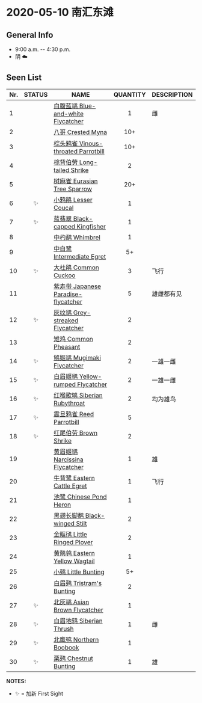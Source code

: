 # 2020-05-10 南汇东滩

## General Info
*  9:00 a.m. -- 4:30 p.m.
*  阴  :cloud:

## Seen List
Nr.|STATUS | NAME                                   | QUANTITY| DESCRIPTION                    |
|--| :--:  |----------------------------------------| :-----: |--------------------------------|
|1||[白腹蓝鹟 Blue-and-white Flycatcher](https://github.com/simonace/My-Birding-Log/blob/master/have-seen-list.md#%E7%99%BD%E8%85%B9%E8%93%9D%E9%B9%9F-blue-and-white-flycatcher)|1|雌|
|2||[八哥 Crested Myna](https://github.com/simonace/My-Birding-Log/blob/master/have-seen-list.md#%E5%85%AB%E5%93%A5-crested-myna)|10+||
|3||[棕头鸦雀 Vinous-throated Parrotbill](https://github.com/simonace/My-Birding-Log/blob/master/have-seen-list.md#%E6%A3%95%E5%A4%B4%E9%B8%A6%E9%9B%80-vinous-throated-parrotbill)|10+||
|4||[棕背伯劳 Long-tailed Shrike](https://github.com/simonace/My-Birding-Log/blob/master/have-seen-list.md#%E6%A3%95%E8%83%8C%E4%BC%AF%E5%8A%B3-long-tailed-shrike)|2||
|5||[树麻雀 Eurasian Tree Sparrow](https://github.com/simonace/My-Birding-Log/blob/master/have-seen-list.md#%E6%A0%91%E9%BA%BB%E9%9B%80-eurasian-tree-sparrow)|20+||
|6|:sparkles:|[小鸦鹃 Lesser Coucal](https://github.com/simonace/My-Birding-Log/blob/master/have-seen-list.md#%E5%B0%8F%E9%B8%A6%E9%B9%83-lesser-coucal)|1||
|7|:sparkles:|[蓝翡翠 Black-capped Kingfisher](https://github.com/simonace/My-Birding-Log/blob/master/have-seen-list.md#%E8%93%9D%E7%BF%A1%E7%BF%A0-black-capped-kingfisher)|1||
|8||[中杓鹬 Whimbrel](https://github.com/simonace/My-Birding-Log/blob/master/have-seen-list.md#%E4%B8%AD%E6%9D%93%E9%B9%AC-whimbrel)|1||
|9||[中白鹭 Intermediate Egret](https://github.com/simonace/My-Birding-Log/blob/master/have-seen-list.md#%E4%B8%AD%E7%99%BD%E9%B9%AD-intermediate-egret)|5+||
|10|:sparkles:|[大杜鹃 Common Cuckoo](https://github.com/simonace/My-Birding-Log/blob/master/have-seen-list.md#%E5%A4%A7%E6%9D%9C%E9%B9%83-common-cuckoo)|3|飞行|
|11||[紫寿带 Japanese Paradise-flycatcher](https://github.com/simonace/My-Birding-Log/blob/master/have-seen-list.md#%E7%B4%AB%E5%AF%BF%E5%B8%A6-japanese-paradise-flycatcher)|5|雄雌都有见|
|12|:sparkles:|[灰纹鹟 Grey-streaked Flycatcher](https://github.com/simonace/My-Birding-Log/blob/master/have-seen-list.md#%E7%81%B0%E7%BA%B9%E9%B9%9F-grey-streaked-flycatcher)|2||
|13||[雉鸡 Common Pheasant](https://github.com/simonace/My-Birding-Log/blob/master/have-seen-list.md#%E9%9B%89%E9%B8%A1-common-pheasant)|2||
|14|:sparkles:|[鸲姬鹟 Mugimaki Flycatcher](https://github.com/simonace/My-Birding-Log/blob/master/have-seen-list.md#%E9%B8%B2%E5%A7%AC%E9%B9%9F-mugimaki-flycatcher)|2|一雄一雌|
|15|:sparkles:|[白眉姬鹟 Yellow-rumped Flycatcher](https://github.com/simonace/My-Birding-Log/blob/master/have-seen-list.md#%E7%99%BD%E7%9C%89%E5%A7%AC%E9%B9%9F-yellow-rumped-flycatcher)|2|一雄一雌|
|16|:sparkles:|[红喉歌鸲 Siberian Rubythroat](https://github.com/simonace/My-Birding-Log/blob/master/have-seen-list.md#%E7%BA%A2%E5%96%89%E6%AD%8C%E9%B8%B2-siberian-rubythroat)|2|均为雄鸟|
|17|:sparkles:|[震旦鸦雀 Reed Parrotbill](https://github.com/simonace/My-Birding-Log/blob/master/have-seen-list.md#%E9%9C%87%E6%97%A6%E9%B8%A6%E9%9B%80-reed-parrotbill)|5||
|18|:sparkles:|[红尾伯劳 Brown Shrike](https://github.com/simonace/My-Birding-Log/blob/master/have-seen-list.md#%E7%BA%A2%E5%B0%BE%E4%BC%AF%E5%8A%B3-brown-shrike)|2||
|19||[黄眉姬鹟 Narcissina Flycatcher](https://github.com/simonace/My-Birding-Log/blob/master/have-seen-list.md#%E9%BB%84%E7%9C%89%E5%A7%AC%E9%B9%9F-narcissina-flycatcher)|1|雄|
|20||[牛背鹭 Eastern Cattle Egret](https://github.com/simonace/My-Birding-Log/blob/master/have-seen-list.md#%E7%89%9B%E8%83%8C%E9%B9%AD-eastern-cattle-egret)|1|飞行|
|21||[池鹭 Chinese Pond Heron](https://github.com/simonace/My-Birding-Log/blob/master/have-seen-list.md#%E6%B1%A0%E9%B9%AD-chinese-pond-heron)|1||
|22||[黑翅长脚鹬 Black-winged Stilt](https://github.com/simonace/My-Birding-Log/blob/master/have-seen-list.md#%E9%BB%91%E7%BF%85%E9%95%BF%E8%84%9A%E9%B9%AC-black-winged-stilt)|2||
|23||[金眶鸻 Little Ringed Plover](https://github.com/simonace/My-Birding-Log/blob/master/have-seen-list.md#%E9%87%91%E7%9C%B6%E9%B8%BB-little-ringed-plover)|2||
|24||[黄鹡鸰 Eastern Yellow Wagtail](https://github.com/simonace/My-Birding-Log/blob/master/have-seen-list.md#%E9%BB%84%E9%B9%A1%E9%B8%B0-eastern-yellow-wagtail)|1||
|25||[小鹀 Little Bunting](https://github.com/simonace/My-Birding-Log/blob/master/have-seen-list.md#%E5%B0%8F%E9%B9%80-little-bunting)|5+||
|26||[白眉鹀 Tristram's Bunting](https://github.com/simonace/My-Birding-Log/blob/master/have-seen-list.md#%E7%99%BD%E7%9C%89%E9%B9%80-tristrams-bunting)|2||
|27|:sparkles:|[北灰鹟 Asian Brown Flycatcher](https://github.com/simonace/My-Birding-Log/blob/master/have-seen-list.md#%E5%8C%97%E7%81%B0%E9%B9%9F-asian-brown-flycatcher)|1||
|28|:sparkles:|[白眉地鸫 Siberian Thrush](https://github.com/simonace/My-Birding-Log/blob/master/have-seen-list.md#%E7%99%BD%E7%9C%89%E5%9C%B0%E9%B8%AB-siberian-thrush)|1|雌|
|29|:sparkles:|[北鹰鸮 Northern Boobook](https://github.com/simonace/My-Birding-Log/blob/master/have-seen-list.md#%E5%8C%97%E9%B9%B0%E9%B8%AE-northern-boobook)|1||
|30|:sparkles:|[栗鹀 Chestnut Bunting](https://github.com/simonace/My-Birding-Log/blob/master/have-seen-list.md#%E6%A0%97%E9%B9%80-chestnut-bunting)|1|雄|

**NOTES:**
- :sparkles: = 加新 First Sight
